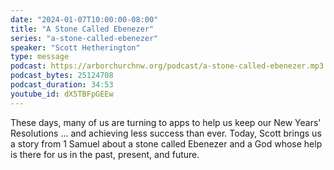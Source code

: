```yaml
---
date: "2024-01-07T10:00:00-08:00"
title: "A Stone Called Ebenezer"
series: "a-stone-called-ebenezer"
speaker: "Scott Hetherington"
type: message
podcast: https://arborchurchnw.org/podcast/a-stone-called-ebenezer.mp3
podcast_bytes: 25124708
podcast_duration: 34:53
youtube_id: dX5TBFpGEEw
---
```


These days, many of us are turning to apps to help us keep our New Years' Resolutions ... and achieving less success than ever. Today, Scott brings us a story from 1 Samuel about a stone called Ebenezer and a God whose help is there for us in the past, present, and future.
